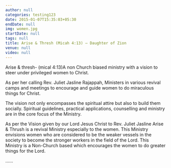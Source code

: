 ```yaml
---
author: null
categories: testing123
date: 2015-01-07T15:35:03+05:30
endDate: null
img: women.jpg
startDate: null
tags: null
title: Arise & Thresh (Micah 4:13) – Daughter of Zion
venue: null
video: null
---
```


Arise & thresh- (mical 4:13)A non Church biased ministry with a vision to steer under privileged women to Christ.
 
<!--more-->
As per her calling Rev. Juliet Jasline Rajappah, Ministers in various revival camps and meetings to encourage and guide women to do miraculous things for Christ.


The vision not only encompasses the spiritual attire but also to build them socially. Spiritual guidelines, practical applications, counselling and ministry are in the core focus of the Ministry. 


As per the Vision given by our Lord Jesus Christ to Rev. Juliet Jasline Arise & Thrush is a revival Ministry especially to the women. This Ministry envisions women who are considered to be the weaker vessels in the society to become the stronger workers in the field of the Lord. This Ministry is a Non-Church based which encourages the women to do greater things for the Lord.



......